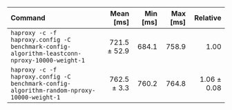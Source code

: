 | Command | Mean [ms] | Min [ms] | Max [ms] | Relative |
|:---|---:|---:|---:|---:|
| `haproxy -c -f haproxy.config -C benchmark-config-algorithm-leastconn-nproxy-10000-weight-1` | 721.5 ± 52.9 | 684.1 | 758.9 | 1.00 |
| `haproxy -c -f haproxy.config -C benchmark-config-algorithm-random-nproxy-10000-weight-1` | 762.5 ± 3.3 | 760.2 | 764.8 | 1.06 ± 0.08 |
